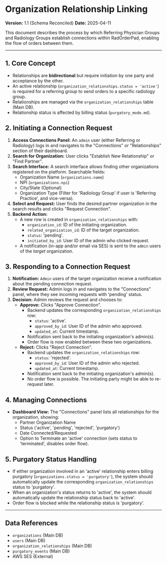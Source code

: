 # Organization Relationship Linking

**Version:** 1.1 (Schema Reconciled)
**Date:** 2025-04-11

This document describes the process by which Referring Physician Groups and Radiology Groups establish connections within RadOrderPad, enabling the flow of orders between them.

---

## 1. Core Concept

-   Relationships are **bidirectional** but require initiation by one party and acceptance by the other.
-   An active relationship (`organization_relationships.status = 'active'`) is required for a referring group to send orders to a specific radiology group.
-   Relationships are managed via the `organization_relationships` table (Main DB).
-   Relationship status is affected by billing status (`purgatory_mode.md`).

## 2. Initiating a Connection Request

1.  **Access Connections Panel:** An `admin` user (either Referring or Radiology) logs in and navigates to the "Connections" or "Relationships" section of their dashboard.
2.  **Search for Organization:** User clicks "Establish New Relationship" or "Find Partner".
3.  **Search Interface:** A search interface allows finding other organizations registered on the platform. Searchable fields:
    *   Organization Name (`organizations.name`)
    *   NPI (`organizations.npi`)
    *   City/State (Optional)
    *   Organization Type (Filter for 'Radiology Group' if user is 'Referring Practice', and vice-versa).
4.  **Select and Request:** User finds the desired partner organization in the search results and clicks "Request Connection".
5.  **Backend Action:**
    *   A new row is created in `organization_relationships` with:
        *   `organization_id`: ID of the initiating organization.
        *   `related_organization_id`: ID of the target organization.
        *   `status`: 'pending'.
        *   `initiated_by_id`: User ID of the admin who clicked request.
    *   A notification (in-app and/or email via SES) is sent to the `admin` users of the *target* organization.

## 3. Responding to a Connection Request

1.  **Notification:** `Admin` users of the target organization receive a notification about the pending connection request.
2.  **Review Request:** Admin logs in and navigates to the "Connections" panel, where they see incoming requests with 'pending' status.
3.  **Decision:** Admin reviews the request and chooses to:
    *   **Approve:** Clicks "Approve Connection".
        *   Backend updates the corresponding `organization_relationships` row:
            *   `status`: 'active'.
            *   `approved_by_id`: User ID of the admin who approved.
            *   `updated_at`: Current timestamp.
        *   Notification sent back to the initiating organization's admin(s).
        *   Order flow is now enabled between these two organizations.
    *   **Reject:** Clicks "Reject Connection".
        *   Backend updates the `organization_relationships` row:
            *   `status`: 'rejected'.
            *   `approved_by_id`: User ID of the admin who rejected.
            *   `updated_at`: Current timestamp.
        *   Notification sent back to the initiating organization's admin(s).
        *   No order flow is possible. The initiating party might be able to re-request later.

## 4. Managing Connections

-   **Dashboard View:** The "Connections" panel lists all relationships for the organization, showing:
    *   Partner Organization Name
    *   Status ('active', 'pending', 'rejected', 'purgatory')
    *   Date Connected/Requested
    *   Option to Terminate an 'active' connection (sets status to 'terminated', disables order flow).

## 5. Purgatory Status Handling

-   If either organization involved in an 'active' relationship enters billing purgatory (`organizations.status = 'purgatory'`), the system should automatically update the corresponding `organization_relationships` status to 'purgatory'.
-   When an organization's status returns to 'active', the system should automatically update the relationship status back to 'active'.
-   Order flow is blocked while the relationship status is 'purgatory'.

---

## Data References

-   `organizations` (Main DB)
-   `users` (Main DB)
-   `organization_relationships` (Main DB)
-   `purgatory_events` (Main DB)
-   AWS SES (External)

